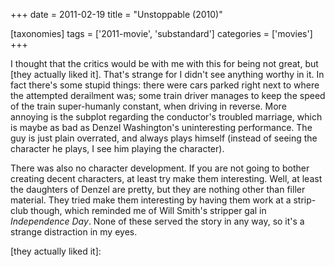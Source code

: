 +++
date = 2011-02-19
title = "Unstoppable (2010)"

[taxonomies]
tags = ['2011-movie', 'substandard']
categories = ['movies']
+++

I thought that the critics would be with me with this for being not
great, but [they actually liked it]. That's strange for I didn't see
anything worthy in it. In fact there's some stupid things: there were
cars parked right next to where the attempted derailment was; some train
driver manages to keep the speed of the train super-humanly constant,
when driving in reverse. More annoying is the subplot regarding the
conductor's troubled marriage, which is maybe as bad as Denzel
Washington's uninteresting performance. The guy is just plain
overrated, and always plays himself (instead of seeing the character he
plays, I see him playing the character).

There was also no character development. If you are not going to bother
creating decent characters, at least try make them interesting. Well, at
least the daughters of Denzel are pretty, but they are nothing other
than filler material. They tried make them interesting by having them
work at a strip-club though, which reminded me of Will Smith's stripper
gal in *Independence Day*. None of these served the story in any way, so
it's a strange distraction in my eyes.

  [they actually liked it]:
